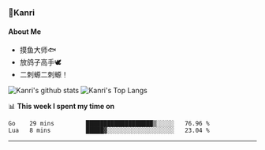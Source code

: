 ### 🌱Kanri
#### About Me
- 摸鱼大师🐟
- 放鸽子高手🕊
- 二刺螈二刺螈！

![Kanri's github stats](https://github-readme-stats.vercel.app/api?username=Yiwen-Chan&show_icons=true&theme=vue&line_height=20)
![Kanri's Top Langs](https://github-readme-stats.vercel.app/api/top-langs/?username=Yiwen-Chan&layout=compact&theme=vue&card_width=270)

📊 **This week I spent my time on**
<!--START_SECTION:waka-->
```text
Go    29 mins         ███████████████████▒░░░░░   76.96 % 
Lua   8 mins          █████▓░░░░░░░░░░░░░░░░░░░   23.04 % 
```
<!--END_SECTION:waka-->

***


